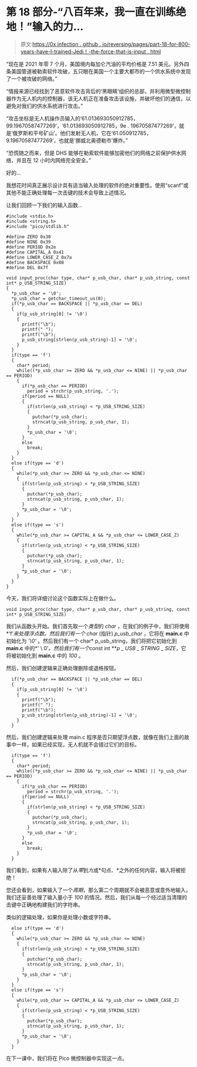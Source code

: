 # 第 18 部分-“八百年来，我一直在训练绝地！”输入的力...

> 原文:[https://0x infection . github . io/reversing/pages/part-18-for-800-years-have-I-trained-Jedi！-the-force-that-is-input . html](https://0xinfection.github.io/reversing/pages/part-18-for-800-years-have-i-trained-jedi!-the-force-that-is-input.html)

“现在是 2021 年零 7 个月，美国境内每加仑汽油的平均价格是 7.51 美元。另外四条美国管道被勒索软件攻破，五只眼在美国一个主要大都市的一个供水系统中发现了一个被攻破的网络。”

“情报来源已经找到了恶意软件攻击背后的‘黑眼睛’组织的总部，并利用微型微控制器作为无人机内的控制器，该无人机正在准备攻击该设施，并破坏他们的通信，以避免对我们的供水系统进行攻击。”

“攻击坐标是无人机操作员输入的‘61.013693050912785，99.19670587477269’，‘61.013693050912785，9e . 19670587477269’，就是‘俄罗斯和平号矿山’。他们发射无人机，它在‘61.050912785，9.19670587477269’，也就是‘挪威北奥德勒市’爆炸。”

“恐慌随之而来，但是 DHS 能够在勒索软件能够加密他们的网络之前保护供水网络，并且在 12 小时内网络完全安全。”

好的...

我想花时间真正展示设计具有适当输入处理的软件的绝对重要性。使用“scanf”或其他不能正确处理每一次击键的技术会导致上述情况。

让我们回顾一下我们的输入函数...

```
#include <stdio.h>
#include <string.h>
#include "pico/stdlib.h"

#define ZERO 0x30
#define NINE 0x39
#define PERIOD 0x2e
#define CAPITAL_A 0x41
#define LOWER_CASE_Z 0x7a
#define BACKSPACE 0x08
#define DEL 0x7f

void input_proc(char type, char* p_usb_char, char* p_usb_string, const int* p_USB_STRING_SIZE)
{
  *p_usb_char = '\0';
  *p_usb_char = getchar_timeout_us(0);
  if(*p_usb_char == BACKSPACE || *p_usb_char == DEL)
  {
    if(p_usb_string[0] != '\0')
    {
      printf("\b");
      printf(" ");
      printf("\b");
      p_usb_string[strlen(p_usb_string)-1] = '\0';
    }
  }
  if(type == 'f')
  { 
    char* period;
    while((*p_usb_char >= ZERO && *p_usb_char <= NINE) || *p_usb_char == PERIOD)
    {
      if(*p_usb_char == PERIOD)
        period = strchr(p_usb_string, '.');
      if(period == NULL) 
      {
        if(strlen(p_usb_string) < *p_USB_STRING_SIZE)
        {
          putchar(*p_usb_char);
          strncat(p_usb_string, p_usb_char, 1);
        }
        *p_usb_char = '\0';
      }
      else
        break;
    }
  }
  else if(type == 'd')
  { 
    while(*p_usb_char >= ZERO && *p_usb_char <= NINE)
    {
      if(strlen(p_usb_string) < *p_USB_STRING_SIZE)
      {
        putchar(*p_usb_char);
        strncat(p_usb_string, p_usb_char, 1);
      }
      *p_usb_char = '\0';
    }
  }
  else if(type == 's')
  { 
    while(*p_usb_char >= CAPITAL_A && *p_usb_char <= LOWER_CASE_Z)
    {
      if(strlen(p_usb_string) < *p_USB_STRING_SIZE)
      {
        putchar(*p_usb_char);
        strncat(p_usb_string, p_usb_char, 1);
      }
      *p_usb_char = '\0';
    }
  }
}

```

今天，我们将详细讨论这个函数实际上在做什么。

```
void input_proc(char type, char* p_usb_char, char* p_usb_string, const int* p_USB_STRING_SIZE)

```

我们从函数头开始。我们首先取一个*类型*的 *char* ，在我们的例子中，我们将使用*‘f’*来处理浮点数。然后我们有一个 *char** (指针) *p_usb_char* ，它将在 **main.c** 中初始化为 *'\0'* 。然后我们有一个 char* p_usb_string，我们将把它初始化到 **main.c** 中的*' \ 0’*。然后我们有一个*const int ***p _ USB _ STRING _ SIZE*，它将被初始化到 **main.c** 中的 *100* 。

然后，我们创建逻辑来正确处理删除或退格按钮。

```
  if(*p_usb_char == BACKSPACE || *p_usb_char == DEL)
  {
    if(p_usb_string[0] != '\0')
    {
      printf("\b");
      printf(" ");
      printf("\b");
      p_usb_string[strlen(p_usb_string)-1] = '\0';
    }
  }

```

然后，我们创建逻辑来处理 main.c 程序是否只期望浮点数，就像在我们上面的故事中一样，如果已经实现，无人机就不会错过它们的目标。

```
  if(type == 'f')
  { 
    char* period;
    while((*p_usb_char >= ZERO && *p_usb_char <= NINE) || *p_usb_char == PERIOD)
    {
      if(*p_usb_char == PERIOD)
        period = strchr(p_usb_string, '.');
      if(period == NULL) 
      {
        if(strlen(p_usb_string) < *p_USB_STRING_SIZE)
        {
          putchar(*p_usb_char);
          strncat(p_usb_string, p_usb_char, 1);
        }
        *p_usb_char = '\0';
      }
      else
        break;
    }
  }

```

我们看到，如果有人输入除了从*零*到*九*或*句点、*之外的任何内容，输入将被拒绝！

您还会看到，如果输入了一个*周期*，那么第二个周期就不会被恶意或意外地输入。我们还妥善处理了输入量小于 *100* 的情况。然后，我们从每一个经过适当清理的击键中正确地构建我们的字符串。

类似的逻辑处理，如果你是处理小数或字符串。

```
  else if(type == 'd')
  { 
    while(*p_usb_char >= ZERO && *p_usb_char <= NINE)
    {
      if(strlen(p_usb_string) < *p_USB_STRING_SIZE)
      {
        putchar(*p_usb_char);
        strncat(p_usb_string, p_usb_char, 1);
      }
      *p_usb_char = '\0';
    }
  }
  else if(type == 's')
  { 
    while(*p_usb_char >= CAPITAL_A && *p_usb_char <= LOWER_CASE_Z)
    {
      if(strlen(p_usb_string) < *p_USB_STRING_SIZE)
      {
        putchar(*p_usb_char);
        strncat(p_usb_string, p_usb_char, 1);
      }
      *p_usb_char = '\0';
    }
  }

```

在下一课中，我们将在 Pico 微控制器中实现这一点。